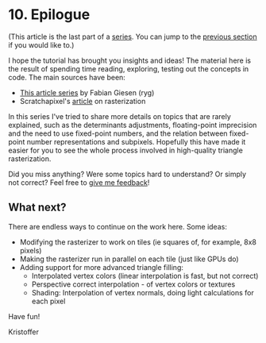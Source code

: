 # 10. Epilogue

(This article is the last part of a [series](./#sections). You can jump to the [previous section](9) if you would like to.)

I hope the tutorial has brought you insights and ideas! The material here is the result of spending time reading, exploring, testing out the concepts in code. The main sources have been:

- [This article series](https://fgiesen.wordpress.com/2013/02/06/the-barycentric-conspirac/) by Fabian Giesen (ryg)
- Scratchapixel's [article](https://www.scratchapixel.com/lessons/3d-basic-rendering/rasterization-practical-implementation) on rasterization

In this series I've tried to share more details on topics that are rarely explained, such as the determinants adjustments, floating-point imprecision and the need to use fixed-point numbers, and the relation between fixed-point number representations and subpixels. Hopefully this have made it easier for you to see the whole process involved in high-quality triangle rasterization.

Did you miss anything? Were some topics hard to understand? Or simply not correct? Feel free to [give me feedback](https://github.com/kristoffer-dyrkorn/triangle-rasterizer/issues)!

## What next?

There are endless ways to continue on the work here. Some ideas:

- Modifying the rasterizer to work on tiles (ie squares of, for example, 8x8 pixels)
- Making the rasterizer run in parallel on each tile (just like GPUs do)
- Adding support for more advanced triangle filling:
  - Interpolated vertex colors (linear interpolation is fast, but not correct)
  - Perspective correct interpolation - of vertex colors or textures
  - Shading: Interpolation of vertex normals, doing light calculations for each pixel

Have fun!

Kristoffer
